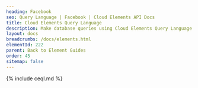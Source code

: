 ```yaml
---
heading: Facebook
seo: Query Language | Facebook | Cloud Elements API Docs
title: Cloud Elements Query Language
description: Make database queries using Cloud Elements Query Language.
layout: docs
breadcrumbs: /docs/elements.html
elementId: 222
parent: Back to Element Guides
order: 45
sitemap: false
---
```


{% include ceql.md %}
